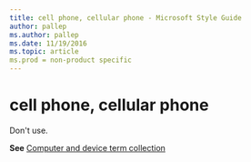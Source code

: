 ```yaml
---
title: cell phone, cellular phone - Microsoft Style Guide
author: pallep
ms.author: pallep
ms.date: 11/19/2016
ms.topic: article
ms.prod = non-product specific
---
```


# cell phone, cellular phone

Don't use. 

**See** [Computer and device term collection](/style-guide/a-z-word-list-term-collections/term-collections/computer-device-terms)
